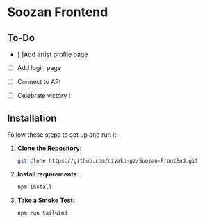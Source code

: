 # Soozan Frontend

## To-Do
- [ ]Add artist profile page
- [ ] Add login page
- [ ] Connect to API
- [ ] Celebrate victory !


## Installation

Follow these steps to set up and run it:

1. **Clone the Repository:**
   ```bash
   git clone https://github.com/diyako-gz/Soozan-FrontEnd.git
   ```

3. **Install requirements:**
   ```bash
   npm install
   ```

4. **Take a Smoke Test:**
   ```bash
   npm run tailwind
   ```
